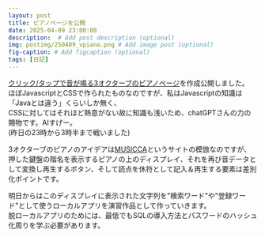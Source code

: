 ```yaml
---
layout: post
title: ピアノページを公開
date: 2025-04-09 23:00:00
description:  # Add post description (optional)
img: postimg/250409_vpiano.png # Add image post (optional)
fig-caption: # Add figcaption (optional)
tags: [日記]
---
```

[クリック/タップで音が鳴る3オクターブのピアノページ](https://liqrase.net/piano)を作成公開しました。<br>
ほぼJavascriptとCSSで作られたものなのですが、私はJavascriptの知識は「Javaとは違う」くらいしか無く、<br>
CSSに対してはそれほど熱意がない故に知識も浅いため、chatGPTさんの力の賜物です。AIすげー。<br>
(昨日の23時から3時半まで戦いました)

3オクターブのピアノのアイデアは[MUSICCA](https://www.musicca.com/jp/piano)というサイトの模倣なのですが、<br>
押した鍵盤の階名を表示するピアノの上のディスプレイ、それを再び音データとして変換し再生するボタン、そして読点を休符として記入＆再生する要素は差別化ポイントです。

明日からはこのディスプレイに表示された文字列を"検索ワード"や"登録ワード"として使うローカルアプリを演習作品として作っていきます。<br>
脱ローカルアプリのためには、最低でもSQLの導入方法とパスワードのハッシュ化周りを学ぶ必要があります。
